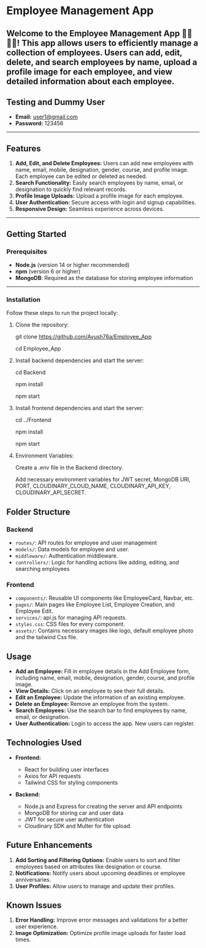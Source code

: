 # Employee Management App

Welcome to the Employee Management App 👨‍💼👩‍💼! This app allows users to efficiently manage a collection of employees. Users can add, edit, delete, and search employees by name, upload a profile image for each employee, and view detailed information about each employee.
---

## Testing and Dummy User
- **Email:** user1@gmail.com  
- **Password:** 123456

---

## Features

1. **Add, Edit, and Delete Employees:** Users can add new employees with name, email, mobile, designation, gender, course, and profile image. Each employee can be edited or deleted as needed.
2. **Search Functionality:** Easily search employees by name, email, or designation to quickly find relevant records.
3. **Profile Image Uploads:** Upload a profile image for each employee.
4. **User Authentication:** Secure access with login and signup capabilities.
5. **Responsive Design:** Seamless experience across devices.

---

## Getting Started

### Prerequisites

- **Node.js** (version 14 or higher recommended)
- **npm** (version 6 or higher)
- **MongoDB**: Required as the database for storing employee information

---

### Installation

Follow these steps to run the project locally:

1. Clone the repository:

   git clone https://github.com/Ayush76a/Employee_App

   cd Employee_App

3. Install backend dependencies and start the server:

   cd Backend

   npm install

   npm start

5. Install frontend dependencies and start the server:

   cd ../Frontend

   npm install

   npm start

7. Environment Variables:

   Create a .env file in the Backend directory.

   Add necessary environment variables for JWT secret, MongoDB URI,  PORT, CLOUDINARY_CLOUD_NAME, CLOUDINARY_API_KEY, CLOUDINARY_API_SECRET.
   

## Folder Structure

### Backend
- `routes/`: API routes for employee and user management
- `models/`: Data models for employee and user.
- `middleware/`: Authentication middleware.
- `controllers/`: Logic for handling actions like adding, editing, and searching employees
### Frontend
- `components/`: Reusable UI components like EmployeeCard, Navbar, etc.
- `pages/`: Main pages like Employee List, Employee Creation, and Employee Edit.
- `services/`: api.js for managing API requests.
- `styles.css`: CSS files for every component.
- `assets/`: Contains necessary images like logo, default employee photo and the tailwind Css file.

## Usage

- **Add an Employee:** Fill in employee details in the Add Employee form, including name, email, mobile, designation, gender, course, and profile image.
- **View Details:** Click on an employee to see their full details.
- **Edit an Employee:** Update the information of an existing employee.
- **Delete an Employee:** Remove an employee from the system.
- **Search Employees:** Use the search bar to find employees by name, email, or designation.
- **User Authentication:** Login to access the app. New users can register.

## Technologies Used

- **Frontend:** 
  - React for building user interfaces
  - Axios for API requests
  - Tailwind CSS for styling components

- **Backend:**
  - Node.js and Express for creating the server and API endpoints
  - MongoDB for storing car and user data
  - JWT for secure user authentication
  - Cloudinary SDK and Multer for file upload

## Future Enhancements

1. **Add Sorting and Filtering Options:** Enable users to sort and filter employees based on attributes like designation or course.
2. **Notifications:** Notify users about upcoming deadlines or employee anniversaries.
3. **User Profiles:** Allow users to manage and update their profiles.

## Known Issues

1. **Error Handling:** Improve error messages and validations for a better user experience.
2. **Image Optimization:** Optimize profile image uploads for faster load times.
